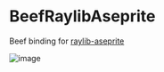 # BeefRaylibAseprite
 
Beef binding for [raylib-aseprite](https://github.com/RobLoach/raylib-aseprite)

![image](https://github.com/user-attachments/assets/76dd056e-bba0-40e6-b638-8acd744ca40b)
